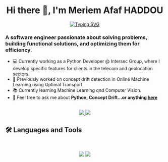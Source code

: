 <h1 align="center">
Hi there 👋, I'm Meriem Afaf HADDOU
</h1>

<p align='center'>
<a href="https://git.io/typing-svg"><img src="https://readme-typing-svg.herokuapp.com?font=Fira+Code&pause=1000&width=435&lines=Software+Engineer+|+ML+Enthusiast;Fascinated+by+ML+in+Medical+Imaging+!" alt="Typing SVG" /></a>
</p>

### A software engineer passionate about solving problems, building functional solutions, and optimizing them for efficiency.
- 💻 Currently working as a Python Developer @ Intersec Group, where I develop specific features for clients in the telecom and geolocation sectors.
- 🧠 Previously worked on concept drift detection in Online Machine Learning using Optimal Transport.
- 📚 Currently learning Machine Learning qnd Computer Vision.
- 💬 Feel free to ask me about **Python, Concept Drift...or anything [here](https://github.com/MeriemAfafHaddou/MeriemAfafHaddou/issues)**
<br>
<div align="center">
  <a href="jm_haddou@esi.dz">
    <img src="https://img.shields.io/badge/Gmail-333333?style=for-the-badge&logo=gmail&logoColor=red" />
  </a>
  <a href="https://www.linkedin.com/in/meriem-afaf-haddou-791964227/" target="_blank">
    <img src="https://img.shields.io/badge/LinkedIn-0077B5?style=for-the-badge&logo=linkedin&logoColor=white" target="_blank" />
  </a>
</div>

## 🛠️ Languages and Tools

<br>

<p align="center">
  <img src="https://skillicons.dev/icons?i=py,flask,git,aws,docker,linux,mysql,postman" />
  <img src="https://skillicons.dev/icons?i=tensorflow,arduino,raspberrypi,flutter" />
</p>


